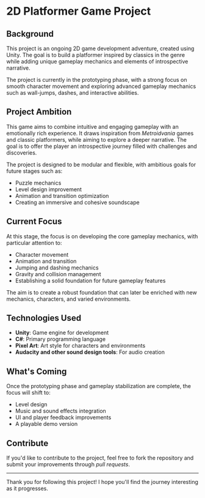 # 2D Platformer Game Project

## Background

This project is an ongoing 2D game development adventure, created using Unity. The goal is to build a platformer inspired by classics in the genre while adding unique gameplay mechanics and elements of introspective narrative.

The project is currently in the prototyping phase, with a strong focus on smooth character movement and exploring advanced gameplay mechanics such as wall-jumps, dashes, and interactive abilities.

## Project Ambition

This game aims to combine intuitive and engaging gameplay with an emotionally rich experience. It draws inspiration from *Metroidvania* games and classic platformers, while aiming to explore a deeper narrative. The goal is to offer the player an introspective journey filled with challenges and discoveries.

The project is designed to be modular and flexible, with ambitious goals for future stages such as:
- Puzzle mechanics
- Level design improvement
- Animation and transition optimization
- Creating an immersive and cohesive soundscape

## Current Focus

At this stage, the focus is on developing the core gameplay mechanics, with particular attention to:
- Character movement
- Animation and transition 
- Jumping and dashing mechanics
- Gravity and collision management
- Establishing a solid foundation for future gameplay features

The aim is to create a robust foundation that can later be enriched with new mechanics, characters, and varied environments.

## Technologies Used

- **Unity**: Game engine for development
- **C#**: Primary programming language
- **Pixel Art**: Art style for characters and environments
- **Audacity and other sound design tools**: For audio creation

## What's Coming

Once the prototyping phase and gameplay stabilization are complete, the focus will shift to:
- Level design
- Music and sound effects integration
- UI and player feedback improvements
- A playable demo version

## Contribute

If you'd like to contribute to the project, feel free to fork the repository and submit your improvements through *pull requests*.

---

Thank you for following this project! I hope you'll find the journey interesting as it progresses.
